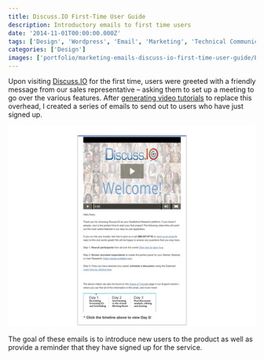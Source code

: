 ```yaml
---
title: Discuss.IO First-Time User Guide
description: Introductory emails to first time users
date: '2014-11-01T00:00:00.000Z'
tags: ['Design', 'Wordpress', 'Email', 'Marketing', 'Technical Communication', 'Workflow']
categories: ['Design']
images: ['portfolio/marketing-emails-discuss-io-first-time-user-guide/E30BF1D7041C84956EFBE18FAD3F767A.jpg']
---
```


Upon visiting [Discuss.IO](https://discuss.io) for the first time, users were greeted with a friendly message from our sales representative – asking them to set up a meeting to go over the various features. After [generating video tutorials](/portfolio/web-design-content-discuss-io-video-tutorials/) to replace this overhead, I created a series of emails to send out to users who have just signed up.

![IMAGE](E30BF1D7041C84956EFBE18FAD3F767A.jpg)

The goal of these emails is to introduce new users to the product as well as provide a reminder that they have signed up for the service.
